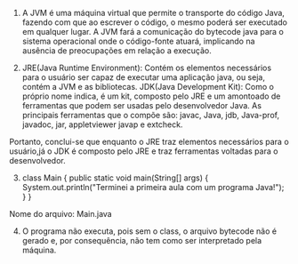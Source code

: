 1. A JVM é uma máquina virtual que permite o transporte do
código Java, fazendo com que ao escrever o código,
o mesmo poderá ser executado em qualquer lugar. A JVM fará a comunicação do bytecode java para o sistema operacional onde o código-fonte atuará, implicando na ausência de preocupações em relação a execução.

2. JRE(Java Runtime Environment): Contém os elementos necessários para o usuário ser capaz de executar uma aplicação java, ou seja, contém a JVM e as bibliotecas.
JDK(Java Development Kit): Como o próprio nome indica, é um kit, composto pelo JRE e um amontoado de ferramentas que podem ser usadas pelo desenvolvedor Java. As principais ferramentas que o compõe são: javac, Java, jdb, Java-prof, javadoc, jar, appletviewer javap e extcheck.

Portanto, conclui-se que enquanto o JRE traz elementos necessários para o usuário,já o JDK é composto pelo JRE e traz ferramentas voltadas para o desenvolvedor.

3.  class Main {
  public static void main(String[] args) {
    System.out.println("Terminei a primeira aula com um programa Java!");
  }
}

Nome do arquivo: Main.java

4. O programa não executa, pois sem o class, o arquivo bytecode não é gerado e, por consequência, não tem como ser interpretado pela máquina.
